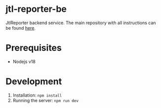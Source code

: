 # jtl-reporter-be
JtlReporter backend service. The main repository with all instructions can be found [here](https://github.com/ludeknovy/jtl-reporter).

# Prerequisites
* Nodejs v18

# Development

1. Installation: `npm install`
2. Running the server: `npm run dev`
